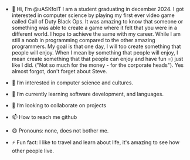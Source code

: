 - 👋 Hi, I’m @uASKfoIT
I am a student graduating in december 2024. I got interested in computer science by playing my first ever video game called Call of Duty Black Ops. It was amazing to know that someone or something was able to create a game
where it felt that you were in a different world.
I hope to achieve the same with my career. While I am still a noob in programming compared to the other amazing programmers.
My goal is that one day, I will too create something that people will enjoy. When I mean by something that people will enjoy, I mean create something
that that people can enjoy and have fun =) just like I did. ("Not so much for the money - for the corporate heads"). Yes almost forgot, don't forget about Steve. 

- 👀 I’m interested in computer science and cultures.
  
- 🌱 I’m currently learning software development, and languages. 
  
- 💞️ I’m looking to collaborate on projects
  
- 📫 How to reach me github
   
- 😄 Pronouns: none, does not bother me.
  
- ⚡ Fun fact: I like to travel and learn about life, it's amazing to see how other people live. 

<!---
uASKfoIT/uASKfoIT is a ✨ special ✨ repository because its `README.md` (this file) appears on your GitHub profile.
You can click the Preview link to take a look at your changes.
--->
